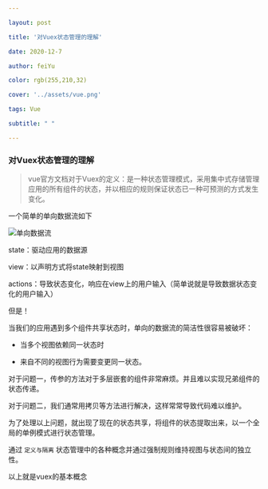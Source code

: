 ```yaml
---

layout: post

title: '对Vuex状态管理的理解'

date: 2020-12-7

author: feiYu

color: rgb(255,210,32)

cover: '../assets/vue.png'

tags: Vue

subtitle: " "

---
```



### 对Vuex状态管理的理解

> vue官方文档对于Vuex的定义：是一种状态管理模式，采用集中式存储管理应用的所有组件的状态，并以相应的规则保证状态已一种可预测的方式发生变化。

一个简单的单向数据流如下

![单向数据流](https://vuex.vuejs.org/flow.png)

state：驱动应用的数据源

view：以声明方式将state映射到视图

actions：导致状态变化，响应在view上的用户输入（简单说就是导致数据状态变化的用户输入）



但是！

当我们的应用遇到多个组件共享状态时，单向的数据流的简洁性很容易被破坏：

+ 当多个视图依赖同一状态时

+ 来自不同的视图行为需要变更同一状态。

对于问题一，传参的方法对于多层嵌套的组件非常麻烦。并且难以实现兄弟组件的状态传递。

对于问题二，我们通常用拷贝等方法进行解决，这样常常导致代码难以维护。

为了处理以上问题，就出现了现在的状态共享，将组件的状态提取出来，以一个全局的单例模式进行状态管理。

通过 `定义与隔离` 状态管理中的各种概念并通过强制规则维持视图与状态间的独立性。

以上就是vuex的基本概念
